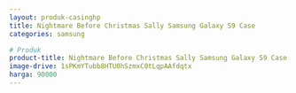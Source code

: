```yaml
---
layout: produk-casinghp
title: Nightmare Before Christmas Sally Samsung Galaxy S9 Case
categories: samsung

# Produk
product-title: Nightmare Before Christmas Sally Samsung Galaxy S9 Case
image-drive: 1sPKmYTubb8HTU0hSzmxC0tLqpAAfdqtx
harga: 90000
---
```

